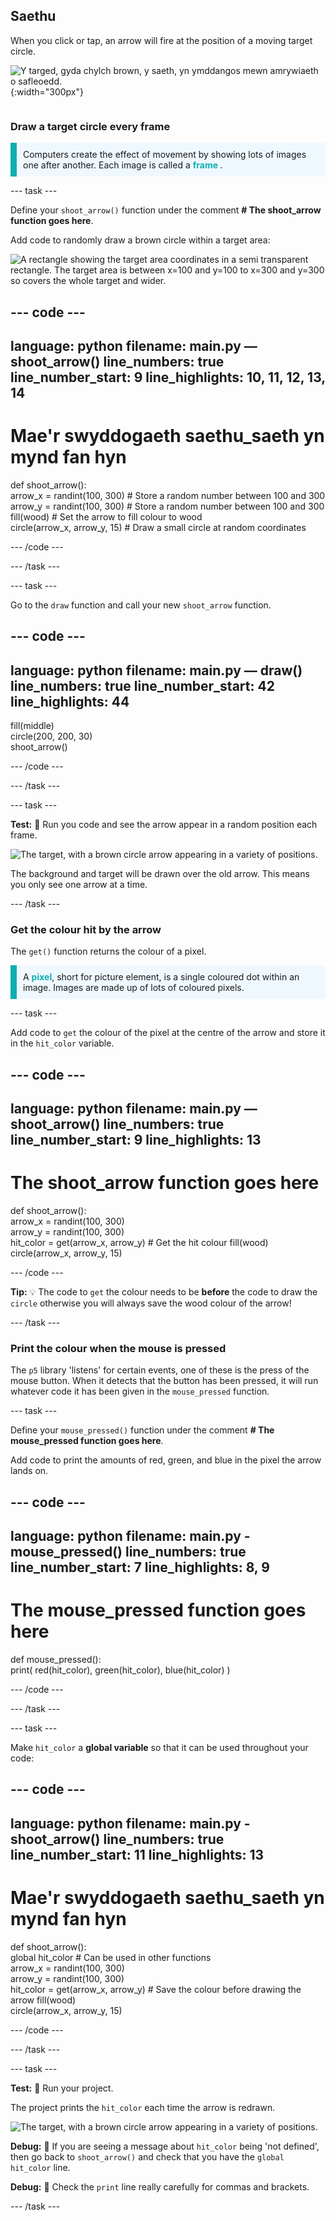 ## Saethu

<div style="display: flex; flex-wrap: wrap">
<div style="flex-basis: 200px; flex-grow: 1; margin-right: 15px;">
When you click or tap, an arrow will fire at the position of a moving target circle. 
</div>
<div>

![Y targed, gyda chylch brown, y saeth, yn ymddangos mewn amrywiaeth o safleoedd.](images/fire_arrow.gif){:width="300px"}

</div>
</div>

### Draw a target circle every frame

<p style="border-left: solid; border-width:10px; border-color: #0faeb0; background-color: aliceblue; padding: 10px;"> Computers create the effect of movement by showing lots of images one after another. Each image is called a <span style="color: #0faeb0; font-weight: bold;"> frame </span>.   
</p>

--- task ---

Define your `shoot_arrow()` function under the comment **# The shoot_arrow function goes here**.

Add code to randomly draw a brown circle within a target area:

![A rectangle showing the target area coordinates in a semi transparent rectangle. The target area is between x=100 and y=100 to x=300 and y=300 so covers the whole target and wider.](images/target_area.png)

--- code ---
---
language: python filename: main.py — shoot_arrow() line_numbers: true line_number_start: 9
line_highlights: 10, 11, 12, 13, 14
---
# Mae'r swyddogaeth saethu_saeth yn mynd fan hyn
def shoot_arrow():   
arrow_x = randint(100, 300) # Store a random number between 100 and 300    
arrow_y = randint(100, 300) # Store a random number between 100 and 300    
fill(wood) # Set the arrow to fill colour to wood   
circle(arrow_x, arrow_y, 15) # Draw a small circle at random coordinates

--- /code ---

--- /task ---

--- task ---

Go to the `draw` function and call your new `shoot_arrow` function.

--- code ---
---
language: python filename: main.py — draw() line_numbers: true line_number_start: 42
line_highlights: 44
---
  fill(middle)    
circle(200, 200, 30)    
shoot_arrow()

--- /code ---

--- /task ---

--- task ---

**Test:** 🔄 Run you code and see the arrow appear in a random position each frame.

![The target, with a brown circle arrow appearing in a variety of positions.](images/fire_arrow.gif)

The background and target will be drawn over the old arrow. This means you only see one arrow at a time.

--- /task ---

### Get the colour hit by the arrow

The `get()` function returns the colour of a pixel.

<p style="border-left: solid; border-width:10px; border-color: #0faeb0; background-color: aliceblue; padding: 10px;">
A <span style="color: #0faeb0; font-weight: bold;">pixel</span>, short for picture element, is a single coloured dot within an image. Images are made up of lots of coloured pixels.
</p>

--- task ---

Add code to `get` the colour of the pixel at the centre of the arrow and store it in the `hit_color` variable.

--- code ---
---
language: python filename: main.py — shoot_arrow() line_numbers: true line_number_start: 9
line_highlights: 13
---
# The shoot_arrow function goes here
def shoot_arrow():    
arrow_x = randint(100, 300)    
arrow_y = randint(100, 300)    
hit_color = get(arrow_x, arrow_y) # Get the hit colour fill(wood)  
circle(arrow_x, arrow_y, 15)

--- /code ---

**Tip:** 💡 The code to `get` the colour needs to be **before** the code to draw the `circle` otherwise you will always save the wood colour of the arrow!

--- /task ---

### Print the colour when the mouse is pressed

The `p5` library 'listens' for certain events, one of these is the press of the mouse button. When it detects that the button has been pressed, it will run whatever code it has been given in the `mouse_pressed` function.

--- task ---

Define your `mouse_pressed()` function under the comment **# The mouse_pressed function goes here**.

Add code to print the amounts of red, green, and blue in the pixel the arrow lands on.

--- code ---
---
language: python filename: main.py - mouse_pressed() line_numbers: true line_number_start: 7
line_highlights: 8, 9
---

# The mouse_pressed function goes here
def mouse_pressed():    
print( red(hit_color), green(hit_color), blue(hit_color) )

--- /code ---

--- /task ---

--- task ---

Make `hit_color` a **global variable** so that it can be used throughout your code:

--- code ---
---
language: python filename: main.py - shoot_arrow() line_numbers: true line_number_start: 11
line_highlights: 13
---
# Mae'r swyddogaeth saethu_saeth yn mynd fan hyn
def shoot_arrow():    
global hit_color # Can be used in other functions     
arrow_x = randint(100, 300)     
arrow_y = randint(100, 300)     
hit_color = get(arrow_x, arrow_y) # Save the colour before drawing the arrow fill(wood)     
circle(arrow_x, arrow_y, 15)

--- /code ---

--- /task ---

--- task ---

**Test:** 🔄 Run your project.

The project prints the `hit_color` each time the arrow is redrawn.

![The target, with a brown circle arrow appearing in a variety of positions.](images/fire_arrow.gif)

**Debug:** 🐞 If you are seeing a message about `hit_color` being 'not defined', then go back to `shoot_arrow()` and check that you have the `global hit_color` line.

**Debug:** 🐞 Check the `print` line really carefully for commas and brackets.

--- /task ---


